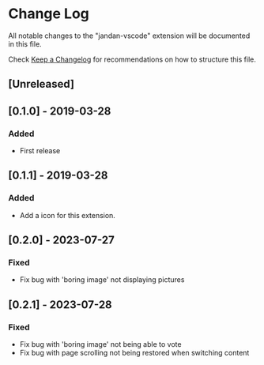 # Change Log

All notable changes to the "jandan-vscode" extension will be documented in this file.

Check [Keep a Changelog](http://keepachangelog.com/) for recommendations on how to structure this file.

## [Unreleased]

## [0.1.0] - 2019-03-28

### Added
- First release

## [0.1.1] - 2019-03-28

### Added
- Add a icon for this extension.

## [0.2.0] - 2023-07-27

### Fixed

- Fix bug with 'boring image' not displaying pictures

## [0.2.1] - 2023-07-28

### Fixed

- Fix bug with 'boring image' not being able to vote
- Fix bug with page scrolling not being restored when switching content
